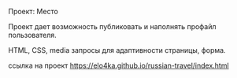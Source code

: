 Проект: Место

Проект дает возможность публиковать и наполнять профайл пользователя.

HTML, CSS, media запросы для адаптивности страницы, форма.

ссылка на проект
 https://elo4ka.github.io/russian-travel/index.html